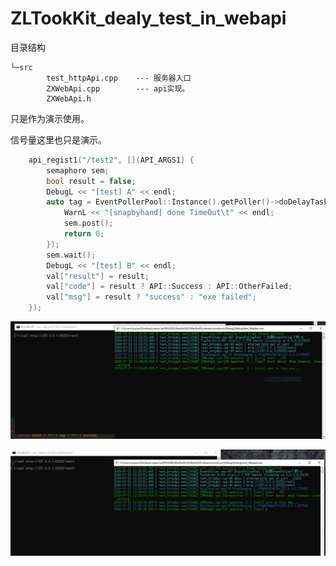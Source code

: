 # ZLTookKit_dealy_test_in_webapi

目录结构

```
└─src
        test_httpApi.cpp    --- 服务器入口
        ZXWebApi.cpp        --- api实现。
        ZXWebApi.h
```
只是作为演示使用。

信号量这里也只是演示。

```c++
	api_regist1("/test2", [](API_ARGS1) {
		semaphore sem;
		bool result = false;
		DebugL << "[test] A" << endl;
		auto tag = EventPollerPool::Instance().getPoller()->doDelayTask(3000, [&]() {
			WarnL << "[snapbyhand] done TimeOut\t" << endl;
			sem.post();
			return 0;
		});
		sem.wait();
		DebugL << "[test] B" << endl;
		val["result"] = result;
		val["code"] = result ? API::Success : API::OtherFailed;
		val["msg"] = result ? "success" : "exe failed";
	});
```

![](./img/test1.PNG)

![](./img/test2.PNG)